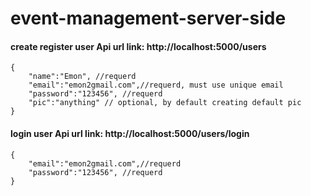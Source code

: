 # event-management-server-side

#### create register user Api url link: http://localhost:5000/users

```body pass Data example:
{
    "name":"Emon", //requerd
    "email":"emon2gmail.com",//requerd, must use unique email
    "password":"123456", //requerd
    "pic":"anything" // optional, by default creating default pic
}
```

#### login user Api url link: http://localhost:5000/users/login

```body pass Data example:
{
    "email":"emon2gmail.com",//requerd
    "password":"123456", //requerd
}
```
